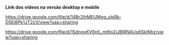**Link dos vídeos na versão desktop e mobile** 

https://drive.google.com/file/d/14Br2IhMEUMgg_vlpRk-D5Ei6Pk1JT2zV/view?usp=sharing 

https://drive.google.com/file/d/1SdngxKV6n5_mt6p2iJBlRNAUs6SkINhz/view?usp=sharing

